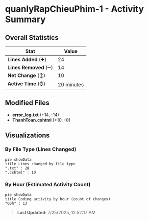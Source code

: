 # quanlyRapChieuPhim-1 - Activity Summary 

## Overall Statistics

| Stat                   | Value                                                             |
| ---------------------- | ----------------------------------------------------------------- |
| **Lines Added** (➕)   | 24                                          |
| **Lines Removed** (➖) | 14                                        |
| **Net Change** (↕)    | 10                |
| **Active Time** (⌚)   | 20 minutes |


## Modified Files
- **error_log.txt** (+14, -14)
- **ThanhToan.cshtml** (+10, -0)

## Visualizations

### By File Type (Lines Changed)

```mermaid
pie showData
title Lines changed by file type
".txt" : 28
".cshtml" : 10
```

### By Hour (Estimated Activity Count)

```mermaid
pie showData
title Coding activity by hour (count of changes)
"00h" : 13
```


> **Last Updated:** 7/25/2025, 12:52:17 AM